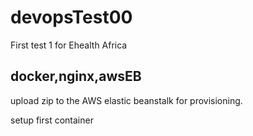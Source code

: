 # devopsTest00
First test 1 for Ehealth Africa

## docker,nginx,awsEB

upload zip to the AWS elastic beanstalk for provisioning.

setup first container
